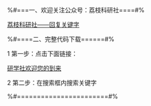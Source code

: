 



%#===一、欢迎关注公众号：荔枝科研社====#%

[荔枝科研社——回复关键字](https://mp.weixin.qq.com/s/YL9W4oM1csrmDafiKj8bnQ)








%#====二、完整代码下载======#%


1 第一步：点击下面链接：


[研学社欢迎您的到来](https://ttaozhi.com/t/p.html?id=8gh02bLAMZ)


2 第二步：在搜索框内搜索关键字



%#=======================#%

